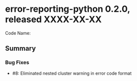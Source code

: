# error-reporting-python 0.2.0, released XXXX-XX-XX

Code Name: 

## Summary


### Bug Fixes

  - #8: Eliminated nested cluster warning in error code format 

    